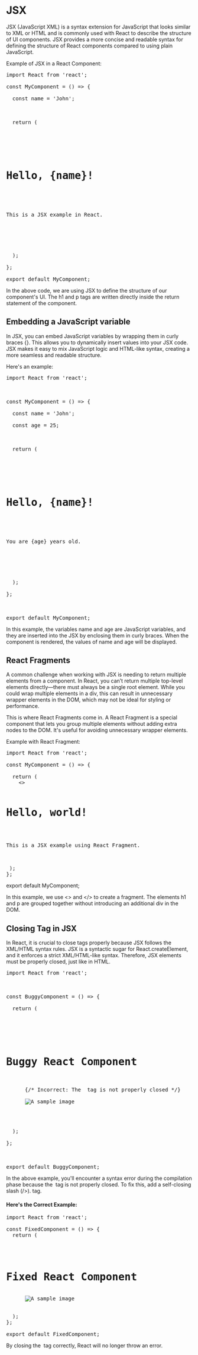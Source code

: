 # JSX

JSX (JavaScript XML) is a syntax extension for JavaScript that looks similar to XML or HTML and is commonly used with React to describe the structure of UI components. JSX provides a more concise and readable syntax for defining the structure of React components compared to using plain JavaScript.

Example of JSX in a React Component:

<pre>
import React from 'react';

const MyComponent = () => {

  const name = 'John';



  return (

    <div>

      <h1>Hello, {name}!</h1>

      <p>This is a JSX example in React.</p>

    </div>

  );

};

export default MyComponent;
</pre>

In the above code, we are using JSX to define the structure of our component's UI. The h1 and p tags are written directly inside the return statement of the component.

## Embedding a JavaScript variable
In JSX, you can embed JavaScript variables by wrapping them in curly braces {}. This allows you to dynamically insert values into your JSX code. JSX makes it easy to mix JavaScript logic and HTML-like syntax, creating a more seamless and readable structure.

Here's an example:
<pre>
import React from 'react';



const MyComponent = () => {

  const name = 'John';

  const age = 25;



  return (

    <div>

      <h1>Hello, {name}!</h1>

      <p>You are {age} years old.</p>

    </div>

  );

};



export default MyComponent;
</pre>

In this example, the variables name and age are JavaScript variables, and they are inserted into the JSX by enclosing them in curly braces. When the component is rendered, the values of name and age will be displayed.


## React Fragments
A common challenge when working with JSX is needing to return multiple elements from a component. In React, you can’t return multiple top-level elements directly—there must always be a single root element. While you could wrap multiple elements in a div, this can result in unnecessary wrapper elements in the DOM, which may not be ideal for styling or performance.

This is where React Fragments come in. A React Fragment is a special component that lets you group multiple elements without adding extra nodes to the DOM. It's useful for avoiding unnecessary wrapper elements.

Example with React Fragment:
<pre>
import React from 'react';

const MyComponent = () => {

  return (
    <>
      <h1>Hello, world!</h1>
      <p>This is a JSX example using React Fragment.</p>
    </>
 );
};
</pre>

export default MyComponent;

In this example, we use <> and </> to create a fragment. The elements h1 and p are grouped together without introducing an additional div in the DOM.

## Closing Tag in JSX
In React, it is crucial to close tags properly because JSX follows the XML/HTML syntax rules. JSX is a syntactic sugar for React.createElement, and it enforces a strict XML/HTML-like syntax. Therefore, JSX elements must be properly closed, just like in HTML.


<pre>
import React from 'react';



const BuggyComponent = () => {

  return (

    <div>

      <h1>Buggy React Component</h1>

      {/* Incorrect: The <img> tag is not properly closed */}

      <img src="..." alt="A sample image">

    </div>

  );

};



export default BuggyComponent;
</pre>

In the above example, you'll encounter a syntax error during the compilation phase because the <img> tag is not properly closed. To fix this, add a self-closing slash (/>).<img> tag.


#### Here's the Correct Example:

<pre>
import React from 'react';

const FixedComponent = () => {
  return (
    <div>
      <h1>Fixed React Component</h1>
      <img src="..." alt="A sample image" />
    </div>
  );
};

export default FixedComponent;
</pre>

By closing the <img> tag correctly, React will no longer throw an error.